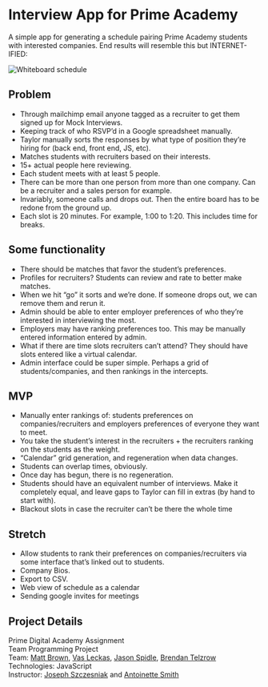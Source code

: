 # Interview App for Prime Academy

A simple app for generating a schedule pairing Prime Academy students with interested companies. End results will resemble this but INTERNET-IFIED:

![Whiteboard schedule](http://i.imgur.com/bgxBY3Z.jpg)

## Problem
- Through mailchimp email anyone tagged as a recruiter to get them signed up for Mock Interviews.
- Keeping track of who RSVP’d in a Google spreadsheet manually.
- Taylor manually sorts the responses by what type of position they’re hiring for (back end, front end, JS, etc). 
- Matches students with recruiters based on their interests. 
- 15+ actual people here reviewing. 
- Each student meets with at least 5 people. 
- There can be more than one person from more than one company. Can be a recruiter and a sales person for example.
- Invariably, someone calls and drops out. Then the entire board has to be redone from the ground up.
- Each slot is 20 minutes. For example, 1:00 to 1:20. This includes time for breaks.

## Some functionality
- There should be matches that favor the student’s preferences.
- Profiles for recruiters? Students can review and rate to better make matches.
- When we hit “go” it sorts and we’re done. If someone drops out, we can remove them and rerun it.
- Admin should be able to enter employer preferences of who they’re interested in interviewing the most.
- Employers may have ranking preferences too. This may be manually entered information entered by admin.
- What if there are time slots recruiters can’t attend? They should have slots entered like a virtual calendar. 
- Admin interface could be super simple. Perhaps a grid of students/companies, and then rankings in the intercepts.

## MVP
- Manually enter rankings of: students preferences on companies/recruiters and employers preferences of everyone they want to meet.
- You take the student’s interest in the recruiters + the recruiters ranking on the students as the weight.
- “Calendar” grid generation, and regeneration when data changes.
- Students can overlap times, obviously.
- Once day has begun, there is no regeneration.
- Students should have an equivalent number of interviews. Make it completely equal, and leave gaps to Taylor can fill in extras (by hand to start with).
- Blackout slots in case the recruiter can’t be there the whole time

## Stretch
- Allow students to rank their preferences on companies/recruiters via some interface that’s linked out to students. 
- Company Bios.
- Export to CSV.
- Web view of schedule as a calendar
- Sending google invites for meetings

## Project Details
Prime Digital Academy Assignment  
Team Programming Project  
Team: [Matt Brown](https://github.com/brow1726), [Vas Leckas](https://github.com/vleckas), [Jason Spidle](https://github.com/panoptican), [Brendan Telzrow](https://github.com/PsychicCat)  
Technologies: JavaScript   
Instructor: [Joseph Szczesniak](https://github.com/NukaPunk) and [Antoinette Smith](https://github.com/antauth)

